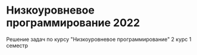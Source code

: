 # Низкоуровневое программирование 2022
Решение задач по курсу "Низкоуровневое программирование" 2 курс 1 семестр